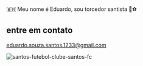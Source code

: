 🇧🇷  Meu nome é Eduardo, sou torcedor santista 🥇⚽

## entre em contato
eduardo.souza.santos.1233@gmail.com






  ![santos-futebol-clube-santos-fc](https://github.com/user-attachments/assets/66d65415-ccf7-42c2-8d5d-c68ebbece01e)

